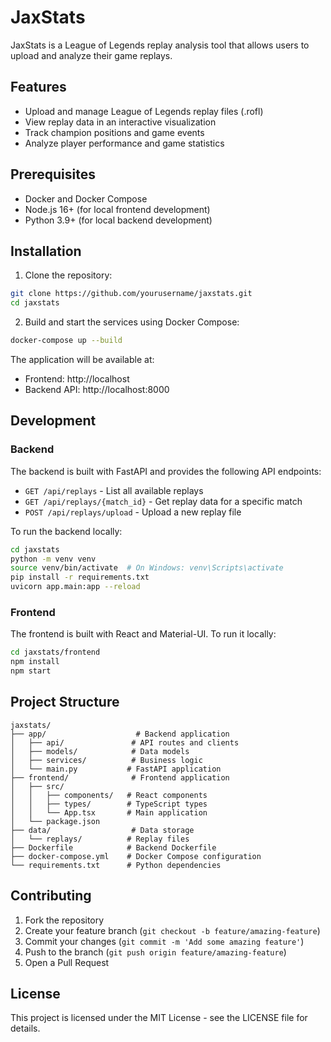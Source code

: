 # JaxStats

JaxStats is a League of Legends replay analysis tool that allows users to upload and analyze their game replays.

## Features

- Upload and manage League of Legends replay files (.rofl)
- View replay data in an interactive visualization
- Track champion positions and game events
- Analyze player performance and game statistics

## Prerequisites

- Docker and Docker Compose
- Node.js 16+ (for local frontend development)
- Python 3.9+ (for local backend development)

## Installation

1. Clone the repository:
```bash
git clone https://github.com/yourusername/jaxstats.git
cd jaxstats
```

2. Build and start the services using Docker Compose:
```bash
docker-compose up --build
```

The application will be available at:
- Frontend: http://localhost
- Backend API: http://localhost:8000

## Development

### Backend

The backend is built with FastAPI and provides the following API endpoints:

- `GET /api/replays` - List all available replays
- `GET /api/replays/{match_id}` - Get replay data for a specific match
- `POST /api/replays/upload` - Upload a new replay file

To run the backend locally:

```bash
cd jaxstats
python -m venv venv
source venv/bin/activate  # On Windows: venv\Scripts\activate
pip install -r requirements.txt
uvicorn app.main:app --reload
```

### Frontend

The frontend is built with React and Material-UI. To run it locally:

```bash
cd jaxstats/frontend
npm install
npm start
```

## Project Structure

```
jaxstats/
├── app/                    # Backend application
│   ├── api/               # API routes and clients
│   ├── models/            # Data models
│   ├── services/          # Business logic
│   └── main.py           # FastAPI application
├── frontend/              # Frontend application
│   ├── src/
│   │   ├── components/   # React components
│   │   ├── types/        # TypeScript types
│   │   └── App.tsx       # Main application
│   └── package.json
├── data/                  # Data storage
│   └── replays/          # Replay files
├── Dockerfile            # Backend Dockerfile
├── docker-compose.yml    # Docker Compose configuration
└── requirements.txt      # Python dependencies
```

## Contributing

1. Fork the repository
2. Create your feature branch (`git checkout -b feature/amazing-feature`)
3. Commit your changes (`git commit -m 'Add some amazing feature'`)
4. Push to the branch (`git push origin feature/amazing-feature`)
5. Open a Pull Request

## License

This project is licensed under the MIT License - see the LICENSE file for details. 